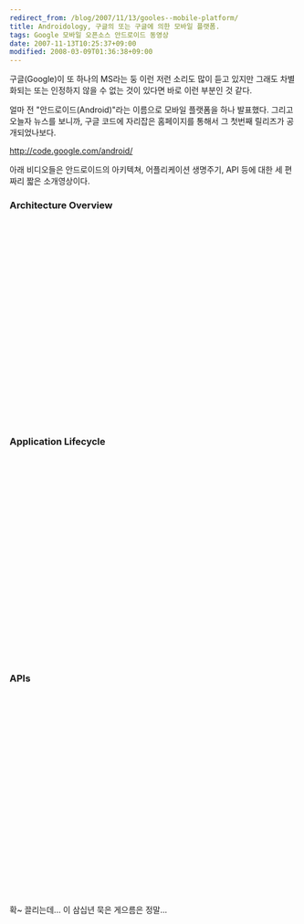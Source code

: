 ```yaml
---
redirect_from: /blog/2007/11/13/gooles--mobile-platform/
title: Androidology, 구글의 또는 구글에 의한 모바일 플랫폼.
tags: Google 모바일 오픈소스 안드로이드 동영상
date: 2007-11-13T10:25:37+09:00
modified: 2008-03-09T01:36:38+09:00
---
```

구글(Google)이 또 하나의 MS라는 둥 이런 저런 소리도 많이 듣고 있지만
그래도 차별화되는 또는 인정하지 않을 수 없는 것이 있다면 바로 이런
부분인 것 같다.  
  
얼마 전 "안드로이드(Android)"라는 이름으로 모바일 플랫폼을 하나
발표했다. 그리고 오늘자 뉴스를 보니까, 구글 코드에 자리잡은 홈페이지를
통해서 그 첫번째 릴리즈가 공개되었나보다.  
  
<http://code.google.com/android/>
  
아래 비디오들은 안드로이드의 아키텍쳐, 어플리케이션 생명주기, API 등에
대한 세 편짜리 짧은 소개영상이다.  
  
### Architecture Overview

<div class="tac">
<object width="425" height="355"><param name="movie" value="http://www.youtube.com/v/Mm6Ju0xhUW8&amp;rel=1">
<param name="wmode" value="transparent">
<embed src="http://www.youtube.com/v/Mm6Ju0xhUW8&amp;rel=1" type="application/x-shockwave-flash" wmode="transparent" width="425" height="355"></embed></object>
</div>
  
### Application Lifecycle

<div class="tac">
<object width="425" height="355"><param name="movie" value="http://www.youtube.com/v/ITfRuRkf2TM&amp;rel=1">
<param name="wmode" value="transparent">
<embed src="http://www.youtube.com/v/ITfRuRkf2TM&amp;rel=1" type="application/x-shockwave-flash" wmode="transparent" width="425" height="355"></embed></object>
</div>

### APIs

<div class="tac">
<object width="425" height="355"><param name="movie" value="http://www.youtube.com/v/iiD4fGjjXcc&amp;rel=1">
<param name="wmode" value="transparent">
<embed src="http://www.youtube.com/v/iiD4fGjjXcc&amp;rel=1" type="application/x-shockwave-flash" wmode="transparent" width="425" height="355"></embed></object>
</div>

확~ 끌리는데... 이 삼십년 묵은 게으름은 정말...

